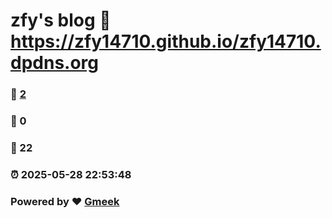 # zfy's blog :link: https://zfy14710.github.io/zfy14710.dpdns.org 
### :page_facing_up: [2](https://zfy14710.github.io/zfy14710.dpdns.org/tag.html) 
### :speech_balloon: 0 
### :hibiscus: 22 
### :alarm_clock: 2025-05-28 22:53:48 
### Powered by :heart: [Gmeek](https://github.com/Meekdai/Gmeek)
